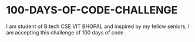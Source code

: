 # 100-DAYS-OF-CODE-CHALLENGE
I am student of B.tech CSE VIT BHOPAL and inspired by my fellow seniors, I am accepting this challenge of 100 days of code . 
